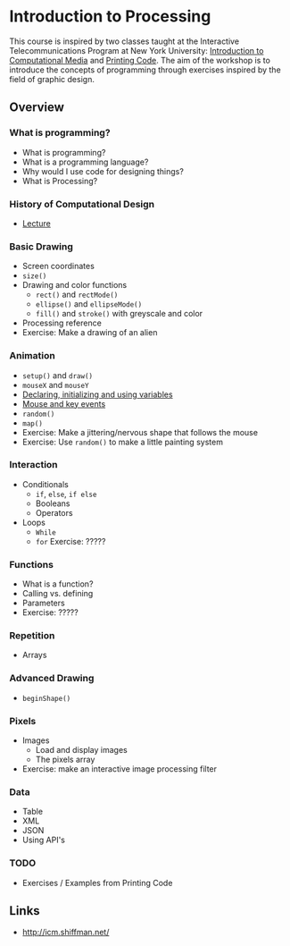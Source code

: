 Introduction to Processing
==========================

This course is inspired by two classes taught at the Interactive Telecommunications Program at New York University: [Introduction to Computational Media](https://github.com/ITPNYU/ICM-2013/blob/master/Syllabus-2013-All.md) and [Printing Code](http://printingcode.runemadsen.com/). The aim of the workshop is to introduce the concepts of programming through exercises inspired by the field of graphic design.

Overview
--------

### What is programming?

* What is programming?
* What is a programming language?
* Why would I use code for designing things?
* What is Processing?

### History of Computational Design

* [Lecture](http://printingcode.runemadsen.com/lecture-intro/)

### Basic Drawing

* Screen coordinates
* `size()`
* Drawing and color functions
    * `rect()` and `rectMode()`
    * `ellipse()` and `ellipseMode()`
    * `fill()` and `stroke()` with greyscale and color
* Processing reference
* Exercise: Make a drawing of an alien

### Animation

* `setup()` and `draw()`
* `mouseX` and `mouseY`
* [Declaring, initializing and using variables](https://github.com/shiffman/LearningProcessing/tree/master/chp04_variables)
* [Mouse and key events](https://github.com/shiffman/LearningProcessing/blob/master/chp03_flow/example_3_5_mouse_key_events/example_3_5_mouse_key_events.pde)
* `random()`
* `map()`
* Exercise: Make a jittering/nervous shape that follows the mouse
* Exercise: Use `random()` to make a little painting system

### Interaction

* Conditionals
    - `if`, `else`, `if else`
    - Booleans
    - Operators
* Loops
    - `While`
    - `for` 
Exercise: ?????

### Functions

* What is a function?
* Calling vs. defining
* Parameters
* Exercise: ?????

### Repetition

* Arrays

### Advanced Drawing

* `beginShape()`

### Pixels

* Images
    - Load and display images
    - The pixels array
* Exercise: make an interactive image processing filter

### Data

* Table
* XML
* JSON
* Using API's

### TODO

* Exercises / Examples from Printing Code

Links
-----

* http://icm.shiffman.net/











